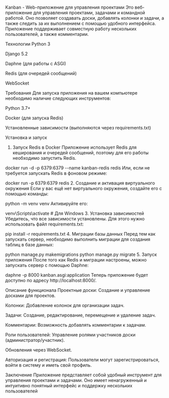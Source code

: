 Kanban - Web-приложение для управления проектами
Это веб-приложение для управления проектами, задачами и командной работой. Оно позволяет создавать доски, добавлять колонки и задачи, а также следить за их выполнением с помощью удобного интерфейса. Приложение поддерживает совместную работу нескольких пользователей, а также комментарии.

Технологии
Python 3

Django 5.2

Daphne (для работы с ASGI)

Redis (для очередей сообщений)

WebSocket 

Требования
Для запуска приложения на вашем компьютере необходимо наличие следующих инструментов:

Python 3.7+

Docker (для запуска Redis)

Установленные зависимости (выполняются через requirements.txt)

Установка и запуск
1. Запуск Redis в Docker
Приложение использует Redis для кеширования и очередей сообщений, поэтому для его работы необходимо запустить Redis.

docker run -d -p 6379:6379 --name kanban-redis redis
Или, если не требуется запускать Redis в фоновом режиме:

docker run -p 6379:6379 redis
2. Создание и активация виртуального окружения
Если у вас ещё нет виртуального окружения, создайте его с помощью команды:

python -m venv venv
Активируйте его:

venv\Scripts\activate   # Для Windows
3. Установка зависимостей
Убедитесь, что все зависимости установлены. Для этого нужно использовать файл requirements.txt:

pip install -r requirements.txt
4. Миграции базы данных
Перед тем как запускать сервер, необходимо выполнить миграции для создания таблиц в базе данных:

python manage.py makemigrations
python manage.py migrate
5. Запуск приложения
После того как Redis и миграции настроены, можно запускать сервер с помощью Daphne:

daphne -p 8000 kanban.asgi:application
Теперь приложение будет доступно по адресу http://localhost:8000/.

Описание функционала
Проектные доски: Создание и управление досками для проектов.

Колонки: Добавление колонок для организации задач.

Задачи: Создание, редактирование, перемещение и удаление задач.

Комментарии: Возможность добавлять комментарии к задачам.

Роли пользователей: Управление ролями участников доски (администратор/участник).

Обновления через WebSocket.

Авторизация и регистрация: Пользователи могут зарегистрироваться, войти в систему и иметь свой профиль.

Заключение
Приложение представляет собой удобный инструмент для управления проектами и задачами. Оно имеет ненагруженный и интуитивно понятный интерфейс и поддержку нескольких пользователей
